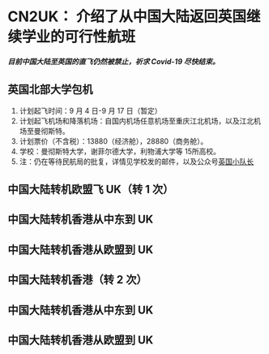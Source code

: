 # CN2UK： 介绍了从中国大陆返回英国继续学业的可行性航班

##### 目前中国大陆至英国的直飞仍然被禁止，祈求 Covid-19 尽快结束。

## 英国北部大学包机

1. 计划起飞时间：9 月 4 日-9 月 17 日（暂定）
2. 计划起飞机场和降落机场：自国内机场任意机场至重庆江北机场，以及江北机场至曼彻斯特。
3. 计划票价（不含税）：13880（经济舱），28880（商务舱）。
4. 学校：曼彻斯特大学，谢菲尔德大学，利物浦大学等 15所高校。
5. 注：仍在等待民航局的批复，详情见学校发的邮件，以及公众号[英国小队长](https://mp.weixin.qq.com/s/Fc72KaDV3bIgL4p9P3csPQ)

## 中国大陆转机欧盟飞 UK（转 1 次）

## 中国大陆转机香港从中东到 UK

## 中国大陆转机香港从欧盟到 UK

## 中国大陆转机香港（转 2 次）

## 中国大陆转机香港从中东到 UK

## 中国大陆转机香港从欧盟到 UK
